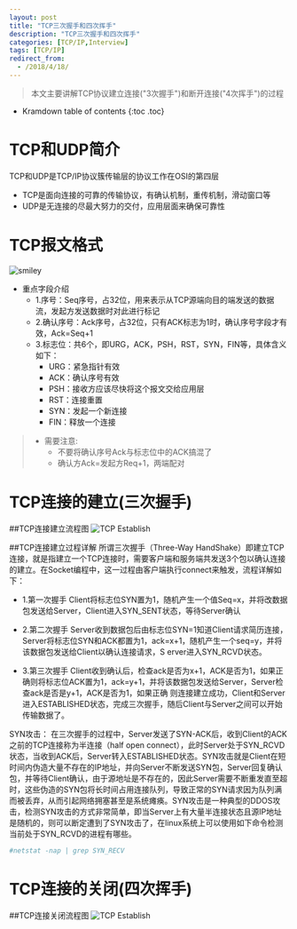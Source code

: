 ```yaml
---
layout: post
title: "TCP三次握手和四次挥手"
description: "TCP三次握手和四次挥手"
categories: [TCP/IP,Interview]
tags: [TCP/IP]
redirect_from:
  - /2018/4/18/
---
```


> 本文主要讲解TCP协议建立连接("3次握手")和断开连接("4次挥手")的过程

* Kramdown table of contents
{:toc .toc}

# TCP和UDP简介
TCP和UDP是TCP/IP协议簇传输层的协议工作在OSI的第四层
* TCP是面向连接的可靠的传输协议，有确认机制，重传机制，滑动窗口等
* UDP是无连接的尽最大努力的交付，应用层面来确保可靠性


# TCP报文格式
![smiley](https://img-blog.csdn.net/20140609125220296?watermark/2/text/aHR0cDovL2Jsb2cuY3Nkbi5uZXQvYTE5ODgxMDI5/font/5a6L5L2T/fontsize/400/fill/I0JBQkFCMA==/dissolve/70/gravity/Center)


* 重点字段介绍
	* 1.序号：Seq序号，占32位，用来表示从TCP源端向目的端发送的数据流，发起方发送数据时对此进行标记
	* 2.确认序号：Ack序号，占32位，只有ACK标志为1时，确认序号字段才有效，Ack=Seq+1
	* 3.标志位：共6个，即URG，ACK，PSH，RST，SYN，FIN等，具体含义如下：
		* URG：紧急指针有效
		* ACK：确认序号有效
		* PSH：接收方应该尽快将这个报文交给应用层
		* RST：连接重置
		* SYN：发起一个新连接
		* FIN：释放一个连接

> * 需要注意:
>   * 不要将确认序号Ack与标志位中的ACK搞混了
>   * 确认方Ack=发起方Req+1，两端配对

# TCP连接的建立(三次握手)

##TCP连接建立流程图
![TCP Establish](https://img-blog.csdn.net/20170607205709367?watermark/2/text/aHR0cDovL2Jsb2cuY3Nkbi5uZXQvcXpjc3U=/font/5a6L5L2T/fontsize/400/fill/I0JBQkFCMA==/dissolve/70/gravity/SouthEast)

##TCP连接建立过程详解
所谓三次握手（Three-Way HandShake）即建立TCP连接，就是指建立一个TCP连接时，需要客户端和服务端共发送3个包以确认连接的建立。在Socket编程中，这一过程由客户端执行connect来触发，流程详解如下：
* 1.第一次握手
	Client将标志位SYN置为1，随机产生一个值Seq=x，并将改数据包发送给Server，Client进入SYN_SENT状态，等待Server确认
	
* 2.第二次握手
	Server收到数据包后由标志位SYN=1知道Client请求简历连接，Server将标志位SYN和ACK都置为1，ack=x+1，随机产生一个seq=y，并将该数据包发送给Client以确认连接请求，S	erver进入SYN_RCVD状态。
	
* 3.第三次握手
	Client收到确认后，检查ack是否为x+1，ACK是否为1，如果正确则将标志位ACK置为1，ack=y+1，并将该数据包发送给Server，Server检查ack是否是y+1，ACK是否为1，如果正确	则连接建立成功，Client和Server进入ESTABLISHED状态，完成三次握手，随后Client与Server之间可以开始传输数据了。


SYN攻击：
在三次握手的过程中，Server发送了SYN-ACK后，收到Client的ACK之前的TCP连接称为半连接（half open connect），此时Server处于SYN_RCVD状态，当收到ACK后，Server转入ESTABLISHED状态。SYN攻击就是Client在短时间内伪造大量不存在的IP地址，并向Server不断发送SYN包，Server回复确认包，并等待Client确认，由于源地址是不存在的，因此Server需要不断重发直至超时，这些伪造的SYN包将长时间占用连接队列，导致正常的SYN请求因为队列满而被丢弃，从而引起网络拥塞甚至是系统瘫痪。SYN攻击是一种典型的DDOS攻击，检测SYN攻击的方式非常简单，即当Server上有大量半连接状态且源IP地址是随机的，则可以断定遭到了SYN攻击了，在linux系统上可以使用如下命令检测当前处于SYN_RCVD的进程有哪些。
~~~ ruby
#netstat -nap | grep SYN_RECV
~~~

# TCP连接的关闭(四次挥手)

##TCP连接关闭流程图
![TCP Establish](https://img-blog.csdn.net/20170607205756255?watermark/2/text/aHR0cDovL2Jsb2cuY3Nkbi5uZXQvcXpjc3U=/font/5a6L5L2T/fontsize/400/fill/I0JBQkFCMA==/dissolve/70/gravity/SouthEast)